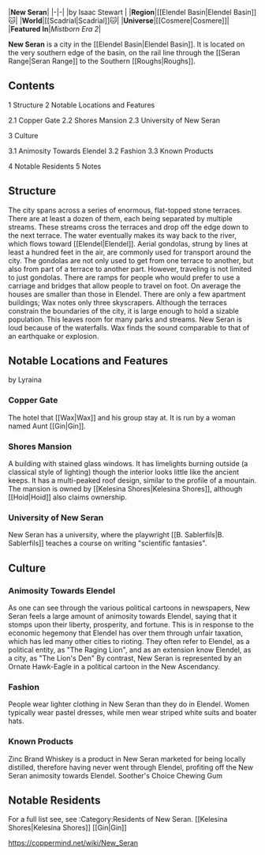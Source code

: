|**New Seran**|
|-|-|
|by  Isaac Stewart |
|**Region**|[[Elendel Basin\|Elendel Basin]]🐱︎|
|**World**|[[Scadrial\|Scadrial]]🐱︎|
|**Universe**|[[Cosmere\|Cosmere]]|
|**Featured In**|*Mistborn Era 2*|

**New Seran** is a city in the [[Elendel Basin\|Elendel Basin]]. It is located on the very southern edge of the basin, on the rail line through the [[Seran Range\|Seran Range]] to the Southern [[Roughs\|Roughs]].

## Contents

1 Structure
2 Notable Locations and Features

2.1 Copper Gate
2.2 Shores Mansion
2.3 University of New Seran


3 Culture

3.1 Animosity Towards Elendel
3.2 Fashion
3.3 Known Products


4 Notable Residents
5 Notes


## Structure
The city spans across a series of enormous, flat-topped stone terraces. There are at least a dozen of them, each being separated by multiple streams. These streams cross the terraces and drop off the edge down to the next terrace. The water eventually makes its way back to the river, which flows toward [[Elendel\|Elendel]].
Aerial gondolas, strung by lines at least a hundred feet in the air, are commonly used for transport around the city. The gondolas are not only used to get from one terrace to another, but also from part of a terrace to another part. However, traveling is not limited to just gondolas. There are ramps for people who would prefer to use a carriage and bridges that allow people to travel on foot.
On average the houses are smaller than those in Elendel. There are only a few apartment buildings; Wax notes only three skyscrapers. Although the terraces constrain the boundaries of the city, it is large enough to hold a sizable population. This leaves room for many parks and streams.
New Seran is loud because of the waterfalls. Wax finds the sound comparable to that of an earthquake or explosion.

## Notable Locations and Features
 by  Lyraina 
### Copper Gate
The hotel that [[Wax\|Wax]] and his group stay at. It is run by a woman named Aunt [[Gin\|Gin]].

### Shores Mansion
A building with stained glass windows. It has limelights burning outside (a classical style of lighting) though the interior looks little like the ancient keeps. It has a multi-peaked roof design, similar to the profile of a mountain.
The mansion is owned by [[Kelesina Shores\|Kelesina Shores]], although [[Hoid\|Hoid]] also claims ownership.

### University of New Seran
New Seran has a university, where the playwright [[B. Sablerfils\|B. Sablerfils]] teaches a course on writing "scientific fantasies".

## Culture
### Animosity Towards Elendel
As one can see through the various political cartoons in newspapers, New Seran feels a large amount of animosity towards Elendel, saying that it stomps upon their liberty, prosperity, and fortune. This is in response to the economic hegemony that Elendel has over them through unfair taxation, which has led many other cities to rioting.
They often refer to Elendel, as a political entity, as "The Raging Lion", and as an extension know Elendel, as a city, as "The Lion's Den"
By contrast, New Seran is represented by an Ornate Hawk-Eagle in a political cartoon in the New Ascendancy.

### Fashion
People wear lighter clothing in New Seran than they do in Elendel. Women typically wear pastel dresses, while men wear striped white suits and boater hats.

### Known Products
Zinc Brand Whiskey is a product in New Seran marketed for being locally distilled, therefore having never went through Elendel, profiting off the New Seran animosity towards Elendel.
Soother's Choice Chewing Gum


## Notable Residents
For a full list see, see :Category:Residents of New Seran.
[[Kelesina Shores\|Kelesina Shores]]
[[Gin\|Gin]]


https://coppermind.net/wiki/New_Seran
